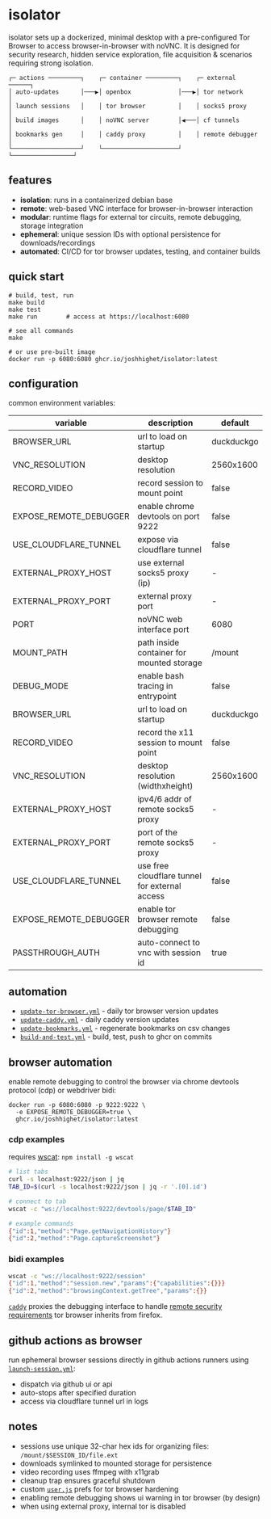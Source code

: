# isolator

isolator sets up a dockerized, minimal desktop with a pre-configured Tor Browser to access browser-in-browser with noVNC. It is designed for security research, hidden service exploration, file acquisition & scenarios requiring strong isolation.

```
┌─ actions ─────────┐    ┌─ container ─────────┐    ┌─ external ──────┐
│ auto-updates      │───▶│ openbox             │───▶│ tor network     │
│ launch sessions   │    │ tor browser         │    │ socks5 proxy    │
│ build images      │    │ noVNC server        │◀───│ cf tunnels      │
│ bookmarks gen     │    │ caddy proxy         │    │ remote debugger │
└───────────────────┘    └─────────────────────┘    └─────────────────┘
```

## features

- **isolation**: runs in a containerized debian base
- **remote**: web-based VNC interface for browser-in-browser interaction
- **modular**: runtime flags for external tor circuits, remote debugging, storage integration
- **ephemeral**: unique session IDs with optional persistence for downloads/recordings
- **automated**: CI/CD for tor browser updates, testing, and container builds

## quick start

```shell
# build, test, run
make build
make test
make run        # access at https://localhost:6080

# see all commands
make

# or use pre-built image
docker run -p 6080:6080 ghcr.io/joshhighet/isolator:latest
```

## configuration

common environment variables:

| variable               | description                                    | default       |
|------------------------|------------------------------------------------|---------------|
| BROWSER_URL            | url to load on startup                         | duckduckgo    |
| VNC_RESOLUTION         | desktop resolution                             | 2560x1600     |
| RECORD_VIDEO           | record session to mount point                  | false         |
| EXPOSE_REMOTE_DEBUGGER | enable chrome devtools on port 9222            | false         |
| USE_CLOUDFLARE_TUNNEL  | expose via cloudflare tunnel                   | false         |
| EXTERNAL_PROXY_HOST    | use external socks5 proxy (ip)                 | -             |
| EXTERNAL_PROXY_PORT    | external proxy port                            | -             |
| PORT                   | noVNC web interface port                       | 6080          |
| MOUNT_PATH             | path inside container for mounted storage      | /mount        |
| DEBUG_MODE             | enable bash tracing in entrypoint              | false         |
| BROWSER_URL            | url to load on startup                         | duckduckgo    |
| RECORD_VIDEO           | record the x11 session to mount point          | false         |
| VNC_RESOLUTION         | desktop resolution (widthxheight)              | 2560x1600     |
| EXTERNAL_PROXY_HOST    | ipv4/6 addr of remote socks5 proxy             | -             |
| EXTERNAL_PROXY_PORT    | port of the remote socks5 proxy                | -             |
| USE_CLOUDFLARE_TUNNEL  | use free cloudflare tunnel for external access | false         |
| EXPOSE_REMOTE_DEBUGGER | enable tor browser remote debugging            | false         |
| PASSTHROUGH_AUTH       | auto-connect to vnc with session id            | true          |

## automation

- [`update-tor-browser.yml`](.github/workflows/update-tor-browser.yml) - daily tor browser version updates
- [`update-caddy.yml`](.github/workflows/update-caddy.yml) - daily caddy version updates
- [`update-bookmarks.yml`](.github/workflows/update-bookmarks.yml) - regenerate bookmarks on csv changes
- [`build-and-test.yml`](.github/workflows/build.yml) - build, test, push to ghcr on commits

## browser automation

enable remote debugging to control the browser via chrome devtools protocol (cdp) or webdriver bidi:

```shell
docker run -p 6080:6080 -p 9222:9222 \
  -e EXPOSE_REMOTE_DEBUGGER=true \
  ghcr.io/joshhighet/isolator:latest
```

### cdp examples

requires [wscat](https://github.com/websockets/wscat): `npm install -g wscat`

```bash
# list tabs
curl -s localhost:9222/json | jq
TAB_ID=$(curl -s localhost:9222/json | jq -r '.[0].id')

# connect to tab
wscat -c "ws://localhost:9222/devtools/page/$TAB_ID"

# example commands
{"id":1,"method":"Page.getNavigationHistory"}
{"id":2,"method":"Page.captureScreenshot"}
```

### bidi examples

```bash
wscat -c "ws://localhost:9222/session"
{"id":1,"method":"session.new","params":{"capabilities":{}}}
{"id":2,"method":"browsingContext.getTree","params":{}}
```

[`caddy`](config/caddy/caddyfile) proxies the debugging interface to handle [remote security requirements](https://firefox-source-docs.mozilla.org/remote/Security.html) tor browser inherits from firefox.

## github actions as browser

run ephemeral browser sessions directly in github actions runners using [`launch-session.yml`](.github/workflows/launch-session.yml):

- dispatch via github ui or api
- auto-stops after specified duration
- access via cloudflare tunnel url in logs

## notes

- sessions use unique 32-char hex ids for organizing files: `/mount/$SESSION_ID/file.ext`
- downloads symlinked to mounted storage for persistence
- video recording uses ffmpeg with x11grab
- cleanup trap ensures graceful shutdown
- custom [`user.js`](config/browser/user.js) prefs for tor browser hardening
- enabling remote debugging shows ui warning in tor browser (by design)
- when using external proxy, internal tor is disabled
